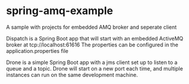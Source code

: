# spring-amq-example
A sample with projects for embedded AMQ broker and seperate client

Dispatch is a Spring Boot app that will start with an embedded ActiveMQ broker at tcp://localhost:61616
The properties can be configured in the application.properties file

Drone is a simple Spring Boot app with a jms client set up to listen to a queue and a topic.
Drone will start on a new port each time, and multiple instances can run on the same development machine.